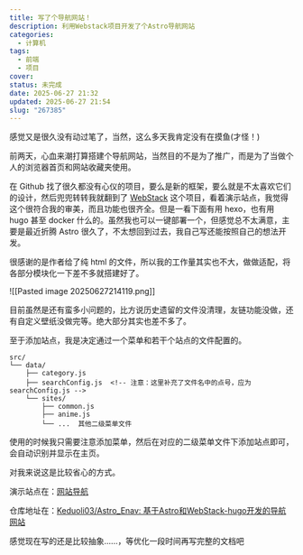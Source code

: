 ```yaml
---
title: 写了个导航网站！
description: 利用Webstack项目开发了个Astro导航网站
categories:
  - 计算机
tags:
  - 前端
  - 项目
cover: 
status: 未完成
date: 2025-06-27 21:32
updated: 2025-06-27 21:54
slug: "267385"
---
```


感觉又是很久没有动过笔了，当然，这么多天我肯定没有在摸鱼(才怪！)

前两天，心血来潮打算搭建个导航网站，当然目的不是为了推广，而是为了当做个人的浏览器首页和网站收藏夹使用。

在 Github 找了很久都没有心仪的项目，要么是新的框架，要么就是不太喜欢它们的设计，然后兜兜转转我就翻到了 [WebStack](https://github.com/WebStackPage/WebStackPage.github.io) 这个项目，看着演示站点，我觉得这个很符合我的审美，而且功能也很齐全。但是一看下面有用 hexo，也有用 hugo 甚至 docker 什么的。虽然我也可以一键部署一个，但感觉总不太满意，主要是最近折腾 Astro 很久了，不太想回到过去，我自己写还能按照自己的想法开发。

很感谢的是作者给了纯 html 的文件，所以我的工作量其实也不大，做做适配，将各部分模块化一下差不多就搭建好了。

![[Pasted image 20250627214119.png]]

目前虽然是还有蛮多小问题的，比方说历史遗留的文件没清理，友链功能没做，还有自定义壁纸没做完等。绝大部分其实也差不多了。

至于添加站点，我是决定通过一个菜单和若干个站点的文件配置的。

```text
src/
└── data/
    ├── category.js
    ├── searchConfig.js  <!-- 注意：这里补充了文件名中的点号，应为searchConfig.js -->
    └── sites/
        ├── common.js
        ├── anime.js
        └── ...  其他二级菜单文件
```

使用的时候我只需要注意添加菜单，然后在对应的二级菜单文件下添加站点即可，会自动识别并显示在主页。

对我来说这是比较省心的方式。

演示站点在：[网站导航](https://nav.blueke.top/)

仓库地址在：[Keduoli03/Astro_Enav: 基于Astro和WebStack-hugo开发的导航网站](https://github.com/Keduoli03/Astro_Enav)

感觉现在写的还是比较抽象......，等优化一段时间再写完整的文档吧
